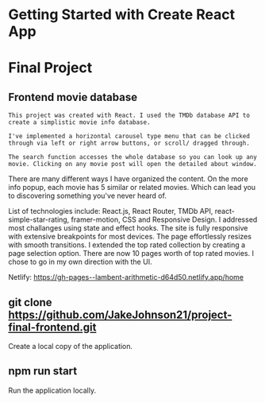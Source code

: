 # Getting Started with Create React App

# Final Project

## Frontend movie database

    This project was created with React. I used the TMDb database API to create a simplistic movie info database.

    I've implemented a horizontal carousel type menu that can be clicked through via left or right arrow buttons, or scroll/ dragged through.

    The search function accesses the whole database so you can look up any movie. Clicking on any movie post will open the detailed about window.

There are many different ways I have organized the content. On the
more info popup, each movie has 5 similar or related movies. Which can
lead you to discovering something you've never heard of.

List of technologies include: React.js, React Router, TMDb API, react-simple-star-rating, framer-motion, CSS and Responsive Design. I addressed most challanges using state and effect hooks. The site is fully responsive with extensive breakpoints for most devices. The page effortlessly resizes with smooth transitions. I extended the top rated collection by creating a page selection option. There are now 10 pages worth of top rated movies. I chose to go in my own direction with the UI.

Netlify: https://gh-pages--lambent-arithmetic-d64d50.netlify.app/home

## git clone https://github.com/JakeJohnson21/project-final-frontend.git

Create a local copy of the application.

## npm run start

Run the application locally.
